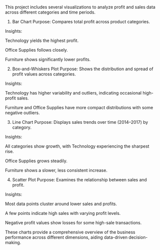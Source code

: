 This project includes several visualizations to analyze profit and sales data across different categories and time periods.

1. Bar Chart
Purpose: Compares total profit across product categories.

Insights:

Technology yields the highest profit.

Office Supplies follows closely.

Furniture shows significantly lower profits.


2. Box-and-Whiskers Plot
Purpose: Shows the distribution and spread of profit values across categories.

Insights:

Technology has higher variability and outliers, indicating occasional high-profit sales.

Furniture and Office Supplies have more compact distributions with some negative outliers.


3. Line Chart
Purpose: Displays sales trends over time (2014–2017) by category.

Insights:

All categories show growth, with Technology experiencing the sharpest rise.

Office Supplies grows steadily.

Furniture shows a slower, less consistent increase.


4. Scatter Plot
Purpose: Examines the relationship between sales and profit.

Insights:

Most data points cluster around lower sales and profits.

A few points indicate high sales with varying profit levels.

Negative profit values show losses for some high-sale transactions.


These charts provide a comprehensive overview of the business performance across different dimensions, aiding data-driven decision-making.
